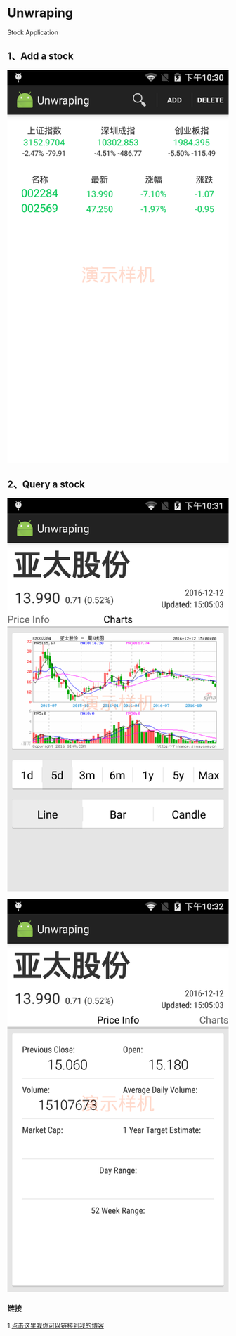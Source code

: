 Unwraping
===================================
   Stock Application

  
1、Add a stock
-----------------------------------
![github](https://github.com/tfygg/Unwraping/blob/master/Screenshot/1.png "github")  

2、Query a stock
-----------------------------------
![github](https://github.com/tfygg/Unwraping/blob/master/Screenshot/2-1.png "github")

![github](https://github.com/tfygg/Unwraping/blob/master/Screenshot/2-2.png "github")    

### 链接
1.[点击这里我你可以链接到我的博客](http://blog.csdn.net/tfygg)<br />

